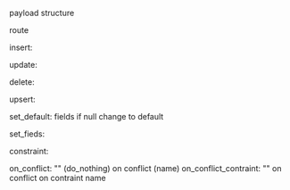 payload structure

route

insert:

update:

delete:

upsert:


set_default: fields if null change to default 

set_fieds:

constraint:

on_conflict: "" (do_nothing) on conflict (name)
on_conflict_contraint: "" on conflict on contraint name